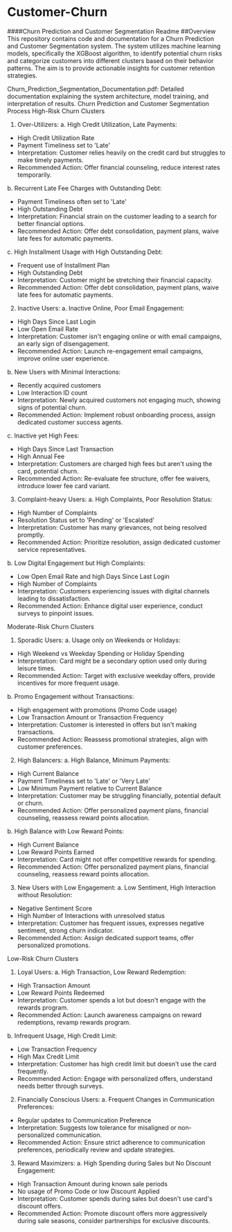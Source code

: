 # Customer-Churn
####Churn Prediction and Customer Segmentation Readme
##Overview
This repository contains code and documentation for a Churn Prediction and Customer Segmentation system. The system utilizes machine learning models, specifically the XGBoost algorithm, to identify potential churn risks and categorize customers into different clusters based on their behavior patterns. The aim is to provide actionable insights for customer retention strategies.

Churn_Prediction_Segmentation_Documentation.pdf: Detailed documentation explaining the system architecture, model training, and interpretation of results.
Churn Prediction and Customer Segmentation Process
High-Risk Churn Clusters
1. Over-Utilizers:
a. High Credit Utilization, Late Payments:
- High Credit Utilization Rate
- Payment Timeliness set to 'Late'
- Interpretation: Customer relies heavily on the credit card but struggles to make timely payments.
- Recommended Action: Offer financial counseling, reduce interest rates temporarily.

b. Recurrent Late Fee Charges with Outstanding Debt:
- Payment Timeliness often set to 'Late'
- High Outstanding Debt
- Interpretation: Financial strain on the customer leading to a search for better financial options.
- Recommended Action: Offer debt consolidation, payment plans, waive late fees for automatic payments.

c. High Installment Usage with High Outstanding Debt:
- Frequent use of Installment Plan
- High Outstanding Debt
- Interpretation: Customer might be stretching their financial capacity.
- Recommended Action: Offer debt consolidation, payment plans, waive late fees for automatic payments.

2. Inactive Users:
a. Inactive Online, Poor Email Engagement:
- High Days Since Last Login
- Low Open Email Rate
- Interpretation: Customer isn't engaging online or with email campaigns, an early sign of disengagement.
- Recommended Action: Launch re-engagement email campaigns, improve online user experience.

b. New Users with Minimal Interactions:
- Recently acquired customers
- Low Interaction ID count
- Interpretation: Newly acquired customers not engaging much, showing signs of potential churn.
- Recommended Action: Implement robust onboarding process, assign dedicated customer success agents.

c. Inactive yet High Fees:
- High Days Since Last Transaction
- High Annual Fee
- Interpretation: Customers are charged high fees but aren't using the card, potential churn.
- Recommended Action: Re-evaluate fee structure, offer fee waivers, introduce lower fee card variant.

3. Complaint-heavy Users:
a. High Complaints, Poor Resolution Status:
- High Number of Complaints
- Resolution Status set to 'Pending' or 'Escalated'
- Interpretation: Customer has many grievances, not being resolved promptly.
- Recommended Action: Prioritize resolution, assign dedicated customer service representatives.

b. Low Digital Engagement but High Complaints:
- Low Open Email Rate and high Days Since Last Login
- High Number of Complaints
- Interpretation: Customers experiencing issues with digital channels leading to dissatisfaction.
- Recommended Action: Enhance digital user experience, conduct surveys to pinpoint issues.

Moderate-Risk Churn Clusters
1. Sporadic Users:
a. Usage only on Weekends or Holidays:
- High Weekend vs Weekday Spending or Holiday Spending
- Interpretation: Card might be a secondary option used only during leisure times.
- Recommended Action: Target with exclusive weekday offers, provide incentives for more frequent usage.

b. Promo Engagement without Transactions:
- High engagement with promotions (Promo Code usage)
- Low Transaction Amount or Transaction Frequency
- Interpretation: Customer is interested in offers but isn't making transactions.
- Recommended Action: Reassess promotional strategies, align with customer preferences.

2. High Balancers:
a. High Balance, Minimum Payments:
- High Current Balance
- Payment Timeliness set to 'Late' or 'Very Late'
- Low Minimum Payment relative to Current Balance
- Interpretation: Customer may be struggling financially, potential default or churn.
- Recommended Action: Offer personalized payment plans, financial counseling, reassess reward points allocation.

b. High Balance with Low Reward Points:
- High Current Balance
- Low Reward Points Earned
- Interpretation: Card might not offer competitive rewards for spending.
- Recommended Action: Offer personalized payment plans, financial counseling, reassess reward points allocation.

3. New Users with Low Engagement:
a. Low Sentiment, High Interaction without Resolution:
- Negative Sentiment Score
- High Number of Interactions with unresolved status
- Interpretation: Customer has frequent issues, expresses negative sentiment, strong churn indicator.
- Recommended Action: Assign dedicated support teams, offer personalized promotions.

Low-Risk Churn Clusters
1. Loyal Users:
a. High Transaction, Low Reward Redemption:
- High Transaction Amount
- Low Reward Points Redeemed
- Interpretation: Customer spends a lot but doesn't engage with the rewards program.
- Recommended Action: Launch awareness campaigns on reward redemptions, revamp rewards program.

b. Infrequent Usage, High Credit Limit:
- Low Transaction Frequency
- High Max Credit Limit
- Interpretation: Customer has high credit limit but doesn't use the card frequently.
- Recommended Action: Engage with personalized offers, understand needs better through surveys.

2. Financially Conscious Users:
a. Frequent Changes in Communication Preferences:
- Regular updates to Communication Preference
- Interpretation: Suggests low tolerance for misaligned or non-personalized communication.
- Recommended Action: Ensure strict adherence to communication preferences, periodically review and update strategies.

3. Reward Maximizers:
a. High Spending during Sales but No Discount Engagement:
- High Transaction Amount during known sale periods
- No usage of Promo Code or low Discount Applied
- Interpretation: Customer spends during sales but doesn't use card's discount offers.
- Recommended Action: Promote discount offers more aggressively during sale seasons, consider partnerships for exclusive discounts.
